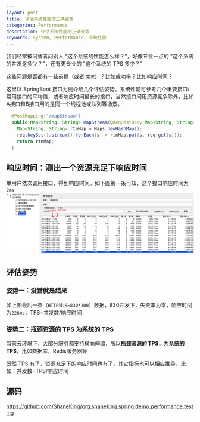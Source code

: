 ```yaml
---
layout: post
title: 评估系统性能的正确姿势
categories: Performance
description: 评估系统性能的正确姿势
keywords: System, Performance, 系统性能
---
```



我们经常被问或者问别人 "这个系统的性能怎么样？"，好像专业一点的 "这个系统的并发是多少？"，还有更专业的 "这个系统的 TPS 多少？"

这些问题是否都有一些前提（或者 `常识`）？比如成功率？比如响应时间？

这里以 SpringBoot 接口为例介绍几个评估姿势。系统性能可参考几个重要接口/常用接口的平均值，或者响应时间最长的接口，当然接口间用资源竞争除外，比如A接口和B接口用的是同一个线程池或队列等场景。

```java
  @PostMapping("/mapStream")
  public Map<String, String> mapStream(@RequestBody Map<String, String> req) {
    Map<String, String> rtnMap = Maps.newHashMap();
    req.keySet().stream().forEach(s -> rtnMap.put(s, req.get(s)));
    return rtnMap;
  }
```

## 响应时间：测出一个资源充足下响应时间
单用户依次调用接口，得到响应时间。如下图第一条可知，这个接口响应时间为`2ms`
![](/images/posts/2020/05/QQ20200516-205657@2x.png)

## 评估姿势
### 姿势一：没错就是结果
如上图最后一条（`HTTP请求=830*100`）数据，830并发下，失败率为零，响应时间为`226ms`，TPS=并发数/响应时间

### 姿势二：瓶颈资源的 TPS 为系统的 TPS
当前云环境下，大部分服务都支持横向伸缩，所以**瓶颈资源的 TPS，为系统的 TPS**，比如数据库，Redis服务器等

既然 TPS 有了，资源充足下的响应时间也有了，其它指标也可以相应推导，比如：并发数=TPS/响应时间

## 源码
<https://github.com/ShaneKing/org.shaneking.spring.demo.performance.testing>


